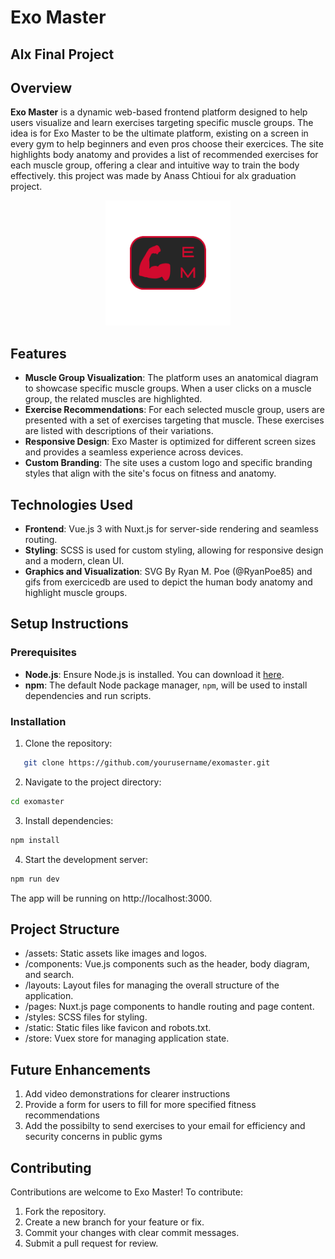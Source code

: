 # Exo Master
## Alx Final Project

## Overview
**Exo Master** is a dynamic web-based frontend platform designed to help users visualize and learn exercises targeting specific muscle groups. The idea is for Exo Master to be the ultimate platform, existing on a screen in every gym to help beginners and even pros choose their exercices. The site highlights body anatomy and provides a list of recommended exercises for each muscle group, offering a clear and intuitive way to train the body effectively. this project was made by Anass Chtioui for alx graduation project.

<div align="center">
  <img src="./frontend/assets/logo.png" alt="Exo Master Logo" width="200"/>
</div>

## Features
- **Muscle Group Visualization**: The platform uses an anatomical diagram to showcase specific muscle groups. When a user clicks on a muscle group, the related muscles are highlighted.
- **Exercise Recommendations**: For each selected muscle group, users are presented with a set of exercises targeting that muscle. These exercises are listed with descriptions of their variations.
- **Responsive Design**: Exo Master is optimized for different screen sizes and provides a seamless experience across devices.
- **Custom Branding**: The site uses a custom logo and specific branding styles that align with the site's focus on fitness and anatomy.

## Technologies Used
- **Frontend**: Vue.js 3 with Nuxt.js for server-side rendering and seamless routing.
- **Styling**: SCSS is used for custom styling, allowing for responsive design and a modern, clean UI.
- **Graphics and Visualization**: SVG By Ryan M. Poe (@RyanPoe85) and gifs from exercicedb are used to depict the human body anatomy and highlight muscle groups.

## Setup Instructions

### Prerequisites
- **Node.js**: Ensure Node.js is installed. You can download it [here](https://nodejs.org/).
- **npm**: The default Node package manager, `npm`, will be used to install dependencies and run scripts.

### Installation

1. Clone the repository:
```bash
   git clone https://github.com/yourusername/exomaster.git
```
2. Navigate to the project directory:
```bash
cd exomaster
```
3. Install dependencies:
```bash
npm install
```
4. Start the development server:
```bash
npm run dev
```
The app will be running on http://localhost:3000.

## Project Structure
- /assets: Static assets like images and logos.
- /components: Vue.js components such as the header, body diagram, and search.
- /layouts: Layout files for managing the overall structure of the application.
- /pages: Nuxt.js page components to handle routing and page content.
- /styles: SCSS files for styling.
- /static: Static files like favicon and robots.txt.
- /store: Vuex store for managing application state.

## Future Enhancements
1. Add video demonstrations for clearer instructions
2. Provide a form for users to fill for more specified fitness recommendations
3. Add the possibilty to send exercises to your email for efficiency and security concerns in public gyms

## Contributing
Contributions are welcome to Exo Master! To contribute:

1. Fork the repository.
2. Create a new branch for your feature or fix.
3. Commit your changes with clear commit messages.
4. Submit a pull request for review.